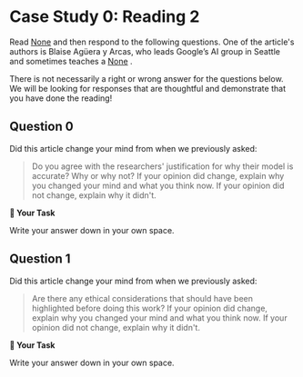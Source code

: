 # Case Study 0: Reading 2

Read [None](https://medium.com/@blaisea/do-algorithms-reveal-sexual-orientation-or-just-expose-our-stereotypes-d998fafdf477) and then respond to the following questions. One of the article's authors is Blaise Agüera y Arcas, who leads Google’s AI group in Seattle and sometimes teaches a [None](https://intelligentmachinerycourse.com/) .  

There is not necessarily a right or wrong answer for the questions below. We will be looking for responses that are thoughtful and demonstrate that you have done the reading!  

 

## Question 0

Did this article change your mind from when we previously asked:  

> Do you agree with the researchers' justification for why their model is accurate? Why or why not?
If your opinion did change, explain why you changed your mind and what you think now. If your opinion did not change, explain why it didn't.  



**📝 Your Task**

Write your answer down in your own space.

## Question 1

Did this article change your mind from when we previously asked:  

> Are there any ethical considerations that should have been highlighted before doing this work?
If your opinion did change, explain why you changed your mind and what you think now. If your opinion did not change, explain why it didn't.  



**📝 Your Task**

Write your answer down in your own space.

